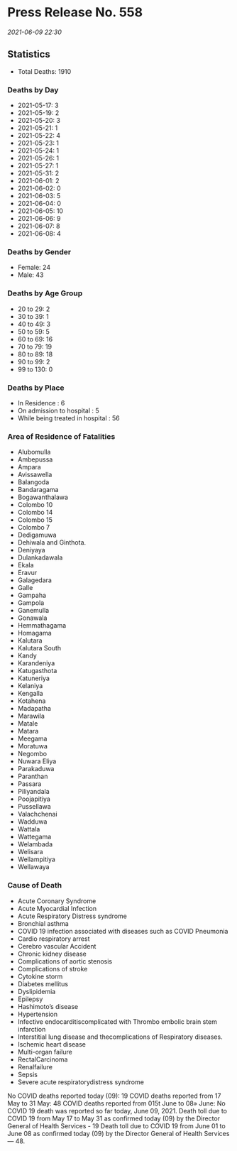 
# Press Release No. 558
*2021-06-09 22:30*
## Statistics
* Total Deaths: 1910
### Deaths by Day
* 2021-05-17: 3
* 2021-05-19: 2
* 2021-05-20: 3
* 2021-05-21: 1
* 2021-05-22: 4
* 2021-05-23: 1
* 2021-05-24: 1
* 2021-05-26: 1
* 2021-05-27: 1
* 2021-05-31: 2
* 2021-06-01: 2
* 2021-06-02: 0
* 2021-06-03: 5
* 2021-06-04: 0
* 2021-06-05: 10
* 2021-06-06: 9
* 2021-06-07: 8
* 2021-06-08: 4
### Deaths by Gender
* Female: 24
* Male: 43
### Deaths by Age Group
* 20 to 29: 2
* 30 to 39: 1
* 40 to 49: 3
* 50 to 59: 5
* 60 to 69: 16
* 70 to 79: 19
* 80 to 89: 18
* 90 to 99: 2
* 99 to 130: 0
### Deaths by Place
* In Residence : 6
* On admission to hospital : 5
* While being treated in hospital : 56
### Area of Residence of Fatalities
* Alubomulla
* Ambepussa
* Ampara
* Avissawella
* Balangoda
* Bandaragama
* Bogawanthalawa
* Colombo 10
* Colombo 14
* Colombo 15
* Colombo 7
* Dedigamuwa
* Dehiwala and Ginthota.
* Deniyaya
* Dulankadawala
* Ekala
* Eravur
* Galagedara
* Galle
* Gampaha
* Gampola
* Ganemulla
* Gonawala
* Hemmathagama
* Homagama
* Kalutara
* Kalutara South
* Kandy
* Karandeniya
* Katugasthota
* Katuneriya
* Kelaniya
* Kengalla
* Kotahena
* Madapatha
* Marawila
* Matale
* Matara
* Meegama
* Moratuwa
* Negombo
* Nuwara Eliya
* Parakaduwa
* Paranthan
* Passara
* Piliyandala
* Poojapitiya
* Pussellawa
* Valachchenai
* Wadduwa
* Wattala
* Wattegama
* Welambada
* Welisara
* Wellampitiya
* Wellawaya
### Cause of Death
* Acute Coronary Syndrome
* Acute Myocardial Infection
* Acute Respiratory Distress syndrome
* Bronchial asthma
* COVID 19 infection associated with diseases such as COVID Pneumonia
* Cardio respiratory arrest
* Cerebro vascular Accident
* Chronic kidney disease
* Complications of aortic stenosis
* Complications of stroke
* Cytokine storm
* Diabetes mellitus
* Dyslipidemia
* Epilepsy
* Hashimoto’s disease
* Hypertension
* Infective endocarditiscomplicated with Thrombo embolic brain stem infarction
* Interstitial lung disease and thecomplications of Respiratory diseases.
* Ischemic heart disease
* Multi-organ failure
* RectalCarcinoma
* Renalfailure
* Sepsis
* Severe acute respiratorydistress syndrome


No COVID deaths reported today (09):
19 COVID deaths reported from 17 May to 31 May:
48 COVID deaths reported from 015t June to 08» June:
No COVID 19 death was reported so far today, June 09, 2021.
Death toll due to COVID 19 from May 17 to May 31 as confirmed today (09) by the Director
General of Health Services - 19
Death toll due to COVID 19 from June 01 to June 08 as confirmed today (09) by the Director
General of Health Services — 48.
        